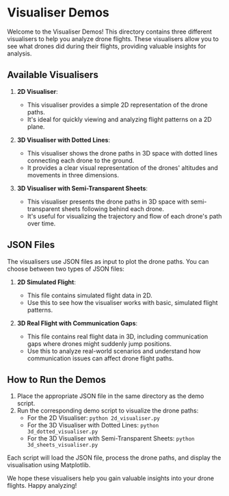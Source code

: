
# Visualiser Demos

Welcome to the Visualiser Demos! This directory contains three different visualisers to help you analyze drone flights. These visualisers allow you to see what drones did during their flights, providing valuable insights for analysis.

## Available Visualisers

1. **2D Visualiser**: 
   - This visualiser provides a simple 2D representation of the drone paths.
   - It's ideal for quickly viewing and analyzing flight patterns on a 2D plane.

2. **3D Visualiser with Dotted Lines**:
   - This visualiser shows the drone paths in 3D space with dotted lines connecting each drone to the ground.
   - It provides a clear visual representation of the drones' altitudes and movements in three dimensions.

3. **3D Visualiser with Semi-Transparent Sheets**:
   - This visualiser presents the drone paths in 3D space with semi-transparent sheets following behind each drone.
   - It's useful for visualizing the trajectory and flow of each drone's path over time.

## JSON Files

The visualisers use JSON files as input to plot the drone paths. You can choose between two types of JSON files:

1. **2D Simulated Flight**:
   - This file contains simulated flight data in 2D.
   - Use this to see how the visualiser works with basic, simulated flight patterns.

2. **3D Real Flight with Communication Gaps**:
   - This file contains real flight data in 3D, including communication gaps where drones might suddenly jump positions.
   - Use this to analyze real-world scenarios and understand how communication issues can affect drone flight paths.

## How to Run the Demos

1. Place the appropriate JSON file in the same directory as the demo script.
2. Run the corresponding demo script to visualize the drone paths:
   - For the 2D Visualiser: `python 2d_visualiser.py`
   - For the 3D Visualiser with Dotted Lines: `python 3d_dotted_visualiser.py`
   - For the 3D Visualiser with Semi-Transparent Sheets: `python 3d_sheets_visualiser.py`

Each script will load the JSON file, process the drone paths, and display the visualisation using Matplotlib.

We hope these visualisers help you gain valuable insights into your drone flights. Happy analyzing!
